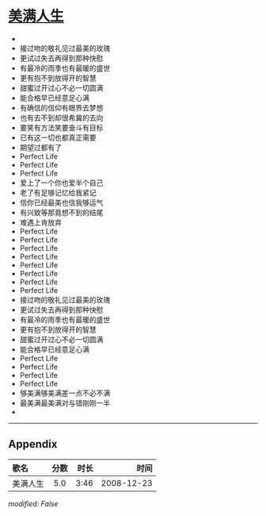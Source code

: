 # [美满人生](https://music.163.com/song?id=30569036)

* 
* 接过吻的敬礼见过最美的玫瑰
* 更试过失去再得到那种快慰
* 有最冷的雨季也有最暖的盛世
* 更有抱不到放得开的智慧
* 甜蜜过开过心不必一切圆满
* 能合格早已经意足心满
* 有确信的信仰有眼界去梦想
* 也有去不到却很希冀的去向
* 要笑有方法笑要奋斗有目标
* 已有这一切也都真正需要
* 期望过都有了
* Perfect Life
* Perfect Life
* Perfect Life
* 爱上了一个你也爱半个自己
* 老了有足够记忆给我紧记
* 信你已经最美也信我够运气
* 有兴致等那竟想不到的结尾
* 难遇上肯放弃
* Perfect Life
* Perfect Life
* Perfect Life
* Perfect Life
* Perfect Life
* Perfect Life
* Perfect Life
* Perfect Life
* 接过吻的敬礼见过最美的玫瑰
* 更试过失去再得到那种快慰
* 有最冷的雨季也有最暖的盛世
* 更有抱不到放得开的智慧
* 甜蜜过开过心不必一切圆满
* 能合格早已经意足心满
* Perfect Life
* Perfect Life
* Perfect Life
* Perfect Life
* 够美满够美满差一点不必不满
* 最美满最美满对与错刚刚一半
* 


---

## Appendix

|歌名|分数|时长|时间|
|:---|:---:|---:|---:|
|美满人生|5.0|3:46|2008-12-23

*modified: False*